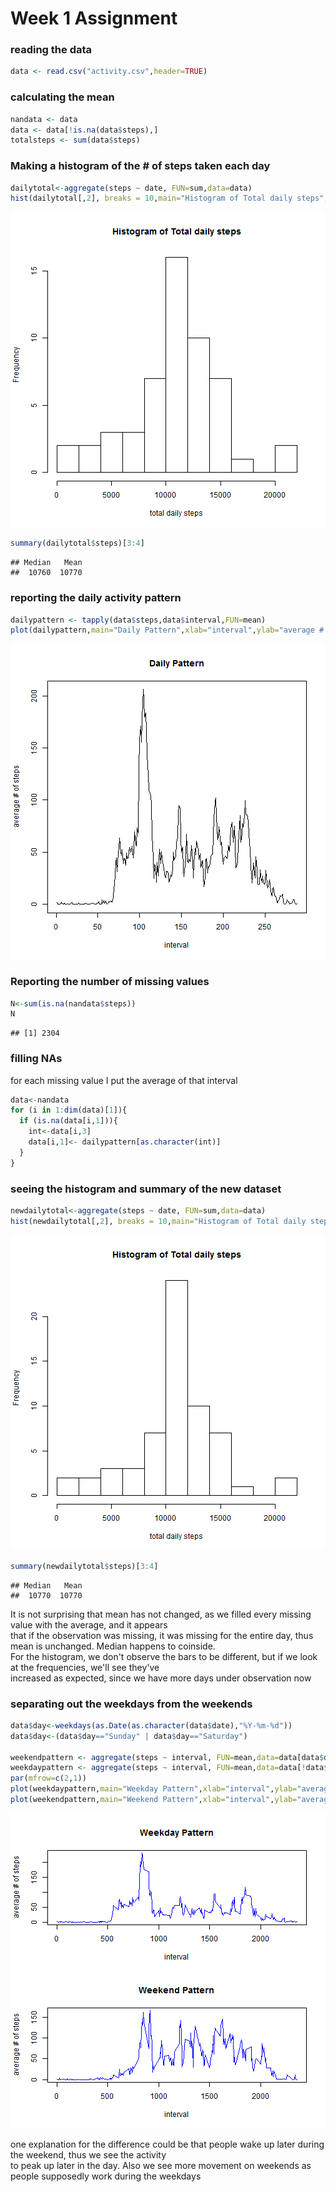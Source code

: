  Week 1 Assignment
===================


### reading the data  

```r
data <- read.csv("activity.csv",header=TRUE)  
```
  
### calculating the mean  

```r
nandata <- data  
data <- data[!is.na(data$steps),]  
totalsteps <- sum(data$steps)    
```
  

### Making a histogram of the # of steps taken each day

```r
dailytotal<-aggregate(steps ~ date, FUN=sum,data=data)
hist(dailytotal[,2], breaks = 10,main="Histogram of Total daily steps",xlab = "total daily steps")
```

![plot of chunk unnamed-chunk-3](figure/unnamed-chunk-3-1.png)

```r
summary(dailytotal$steps)[3:4] 
```

```
## Median   Mean 
##  10760  10770
```

### reporting the daily activity pattern

```r
dailypattern <- tapply(data$steps,data$interval,FUN=mean)
plot(dailypattern,main="Daily Pattern",xlab="interval",ylab="average # of steps",type="l")  
```

![plot of chunk unnamed-chunk-4](figure/unnamed-chunk-4-1.png)


### Reporting the number of missing values

```r
N<-sum(is.na(nandata$steps))
N
```

```
## [1] 2304
```

### filling NAs  
for each missing value I put the average of that interval  

```r
data<-nandata
for (i in 1:dim(data)[1]){
  if (is.na(data[i,1])){
    int<-data[i,3]
    data[i,1]<- dailypattern[as.character(int)]
  }
}
```


### seeing the histogram and summary of the new dataset  

```r
newdailytotal<-aggregate(steps ~ date, FUN=sum,data=data)
hist(newdailytotal[,2], breaks = 10,main="Histogram of Total daily steps",xlab = "total daily steps")
```

![plot of chunk unnamed-chunk-7](figure/unnamed-chunk-7-1.png)

```r
summary(newdailytotal$steps)[3:4] 
```

```
## Median   Mean 
##  10770  10770
```

It is not surprising that mean has not changed, as we filled every missing value with the average, and it appears  
that if the observation was missing, it was missing for the entire day, thus mean is unchanged. Median happens to coinside.  
For the histogram, we don't observe the bars to be different, but if we look at the frequencies, we'll see they've  
increased as expected, since we have more days under observation now

### separating out the weekdays from the weekends

```r
data$day<-weekdays(as.Date(as.character(data$date),"%Y-%m-%d"))
data$day<-(data$day=="Sunday" | data$day=="Saturday")  

weekendpattern <- aggregate(steps ~ interval, FUN=mean,data=data[data$day,])
weekdaypattern <- aggregate(steps ~ interval, FUN=mean,data=data[!data$day,])
par(mfrow=c(2,1))
plot(weekdaypattern,main="Weekday Pattern",xlab="interval",ylab="average # of steps",type="l",col="Blue") 
plot(weekendpattern,main="Weekend Pattern",xlab="interval",ylab="average # of steps",type="l",col="Blue")  
```

![plot of chunk unnamed-chunk-8](figure/unnamed-chunk-8-1.png)

one explanation for the difference could be that people wake up later during the weekend, thus we see the activity  
to peak up later in the day. Also we see more movement on weekends as people supposedly work during the weekdays
